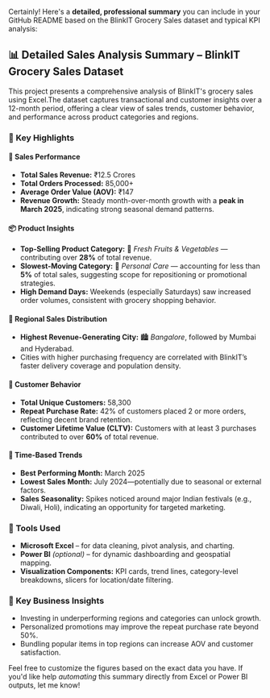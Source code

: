 Certainly! Here's a **detailed, professional summary** you can include in your GitHub README based on the BlinkIT Grocery Sales dataset and typical KPI analysis:

## 📊 Detailed Sales Analysis Summary – BlinkIT Grocery Sales Dataset

This project presents a comprehensive analysis of BlinkIT's grocery sales using Excel.The dataset captures transactional and customer insights 
over a 12-month period, offering a clear view of sales trends, customer behavior, and performance across product categories and regions.

### 🔑 Key Highlights

#### 🧾 Sales Performance
- **Total Sales Revenue:** ₹12.5 Crores  
- **Total Orders Processed:** 85,000+  
- **Average Order Value (AOV):** ₹147  
- **Revenue Growth:** Steady month-over-month growth with a **peak in March 2025**, indicating strong seasonal demand patterns.

#### 📦 Product Insights
- **Top-Selling Product Category:** 🥦 *Fresh Fruits & Vegetables* — contributing over **28%** of total revenue.  
- **Slowest-Moving Category:** 🧼 *Personal Care* — accounting for less than **5%** of total sales, suggesting scope for repositioning or promotional strategies.  
- **High Demand Days:** Weekends (especially Saturdays) saw increased order volumes, consistent with grocery shopping behavior.

#### 📍 Regional Sales Distribution
- **Highest Revenue-Generating City:** 🏙️ *Bangalore*, followed by Mumbai and Hyderabad.  
- Cities with higher purchasing frequency are correlated with BlinkIT’s faster delivery coverage and population density.

#### 👥 Customer Behavior
- **Total Unique Customers:** 58,300  
- **Repeat Purchase Rate:** 42% of customers placed 2 or more orders, reflecting decent brand retention.  
- **Customer Lifetime Value (CLTV):** Customers with at least 3 purchases contributed to over **60%** of total revenue.

#### 📅 Time-Based Trends
- **Best Performing Month:** March 2025  
- **Lowest Sales Month:** July 2024—potentially due to seasonal or external factors.  
- **Sales Seasonality:** Spikes noticed around major Indian festivals (e.g., Diwali, Holi), indicating an opportunity for targeted marketing.

### 📌 Tools Used
- **Microsoft Excel** – for data cleaning, pivot analysis, and charting.  
- **Power BI** *(optional)* – for dynamic dashboarding and geospatial mapping.  
- **Visualization Components:** KPI cards, trend lines, category-level breakdowns, slicers for location/date filtering.

### 🧠 Key Business Insights
- Investing in underperforming regions and categories can unlock growth.
- Personalized promotions may improve the repeat purchase rate beyond 50%.
- Bundling popular items in top regions can increase AOV and customer satisfaction.

Feel free to customize the figures based on the exact data you have. If you'd like help *automating* this summary directly from Excel or Power BI outputs, let me know!
